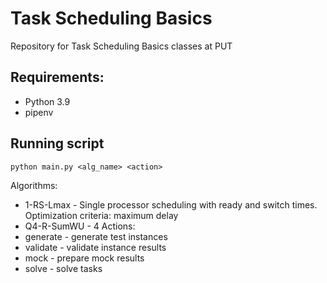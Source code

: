 # Task Scheduling Basics

Repository for Task Scheduling Basics classes at PUT

## Requirements:
- Python 3.9
- pipenv

## Running script

`python main.py <alg_name> <action>`

Algorithms: 
- 1-RS-Lmax - Single processor scheduling with ready and switch times. Optimization criteria: maximum delay
- Q4-R-SumWU - 4 
Actions: 
- generate - generate test instances
- validate - validate instance results
- mock - prepare mock results
- solve - solve tasks
